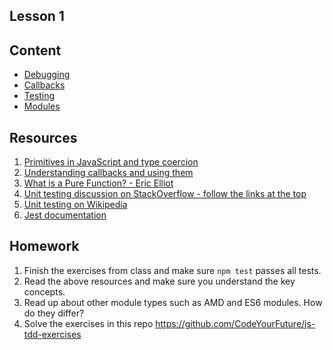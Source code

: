 Lesson 1
---

## Content
 * [Debugging](/js-core-2/debugging.md)
 * [Callbacks](/js-core-2/callbacks.md)
 * [Testing](/js-core-2/testing.md)
 * [Modules](/js-core-2/modules.md)

## Resources
1. [Primitives in JavaScript and type coercion](https://javascriptweblog.wordpress.com/2010/09/27/the-secret-life-of-javascript-primitives/)
2. [Understanding callbacks and using them](http://javascriptissexy.com/understand-javascript-callback-functions-and-use-them/)
3. [What is a Pure Function? - Eric Elliot](https://medium.com/javascript-scene/master-the-javascript-interview-what-is-a-pure-function-d1c076bec976)
4. [Unit testing discussion on StackOverflow - follow the links at the top](https://stackoverflow.com/questions/652292/what-is-unit-testing-and-how-do-you-do-it)
5. [Unit testing on Wikipedia](https://en.wikipedia.org/wiki/Unit_testing)
6. [Jest documentation](https://facebook.github.io/jest/docs/en/getting-started.html)

## Homework

1. Finish the exercises from class and make sure `npm test` passes all tests.
2. Read the above resources and make sure you understand the key concepts.
3. Read up about other module types such as AMD and ES6 modules. How do they differ?
4. Solve the exercises in this repo https://github.com/CodeYourFuture/js-tdd-exercises

